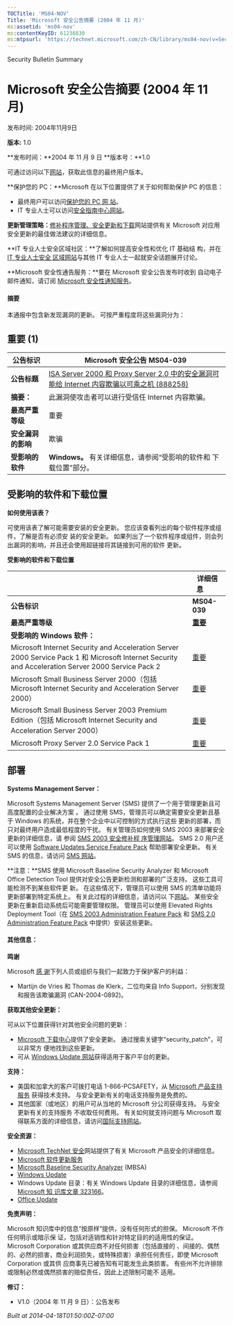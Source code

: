```yaml
---
TOCTitle: 'MS04-NOV'
Title: 'Microsoft 安全公告摘要 (2004 年 11 月)'
ms:assetid: 'ms04-nov'
ms:contentKeyID: 61236830
ms:mtpsurl: 'https://technet.microsoft.com/zh-CN/library/ms04-nov(v=Security.10)'
---
```


Security Bulletin Summary

Microsoft 安全公告摘要 (2004 年 11 月)
======================================

发布时间: 2004年11月9日

**版本:** 1.0

**发布时间：**2004 年 11 月 9 日
**版本号：**1.0

可通过访问以下[网站](http://www.microsoft.com/china/security/)，获取此信息的最终用户版本。

**保护您的 PC：**Microsoft 在以下位置提供了关于如何帮助保护 PC 的信息：

-   最终用户可以访问[保护您的 PC 网 站](http://www.microsoft.com/china/security/protect/)。
-   IT 专业人士可以访问[安全指南中心网站](http://www.microsoft.com/china/technet/security/guidance/default.mspx)。

**更新管理策略：**[修补程序管理、安全更新和下载](http://go.microsoft.com/fwlink/?linkid=21168)网站提供有关 Microsoft 对应用安全更新的最佳做法建议的详细信息。

**IT 专业人士安全区域社区：**了解如何提高安全性和优化 IT 基础结 构，并在 [IT 专业人士安全 区域网站](http://go.microsoft.com/fwlink/?linkid=21164)与其他 IT 专业人士一起就安全话题展开讨论。

**Microsoft 安全性通告服务：**要在 Microsoft 安全公告发布时收到 自动电子邮件通知，请订阅 [Microsoft 安全性通知服务](http://go.microsoft.com/fwlink/?linkid=21163)。

#### 摘要

本通报中包含新发现漏洞的更新。 可按严重程度将这些漏洞分为：

重要 (1)
--------

| 公告标识           | Microsoft 安全公告 MS04-039                                                                                                                            |
|--------------------|--------------------------------------------------------------------------------------------------------------------------------------------------------|
| **公告标题**       | [ISA Server 2000 和 Proxy Server 2.0 中的安全漏洞可能给 Internet 内容欺骗以可乘之机 (888258)](http://technet.microsoft.com/security/bulletin/ms04-039) |
| **摘要：**         | 此漏洞使攻击者可以进行受信任 Internet 内容欺骗。                                                                                                       |
| **最高严重等级**   | 重要                                                                                                                                                   |
| **安全漏洞的影响** | 欺骗                                                                                                                                                   |
| **受影响的软件**   | **Windows。** 有关详细信息，请参阅“受影响的软件和 下载位置”部分。                                                                                      |

受影响的软件和下载位置
----------------------

**如何使用该表？**

可使用该表了解可能需要安装的安全更新。 您应该查看列出的每个软件程序或组件，了解是否有必须安 装的安全更新。 如果列出了一个软件程序或组件，则会列出漏洞的影响，并且还会使用超链接将其链接到可用的软件 更新。

**受影响的软件和下载位置**

|                                                                                                                                                    | 详细信息                                                                                                             |
|----------------------------------------------------------------------------------------------------------------------------------------------------|----------------------------------------------------------------------------------------------------------------------|
| **公告标识**                                                                                                                                       | **MS04-039**                                                                                                         |
| **最高严重等级**                                                                                                                                   | [**重要**](http://go.microsoft.com/fwlink/?linkid=21140)                                                             |
| **受影响的 Windows 软件：**                                                                                                                        |                                                                                                                      |
| Microsoft Internet Security and Acceleration Server 2000 Service Pack 1 和 Microsoft Internet Security and Acceleration Server 2000 Service Pack 2 | [重要](http://www.microsoft.com/downloads/details.aspx?familyid=7a4c318f-5ac9-4cf2-8792-a4a62076ebe7&displaylang=en) |
| Microsoft Small Business Server 2000（包括 Microsoft Internet Security and Acceleration Server 2000）                                              | [重要](http://www.microsoft.com/downloads/details.aspx?familyid=7a4c318f-5ac9-4cf2-8792-a4a62076ebe7&displaylang=en) |
| Microsoft Small Business Server 2003 Premium Edition（包括 Microsoft Internet Security and Acceleration Server 2000）                              | [重要](http://www.microsoft.com/downloads/details.aspx?familyid=7a4c318f-5ac9-4cf2-8792-a4a62076ebe7&displaylang=en) |
| Microsoft Proxy Server 2.0 Service Pack 1                                                                                                          | [重要](http://www.microsoft.com/downloads/details.aspx?familyid=55643141-91e3-4474-8134-72887bc6fc18&displaylang=en) |

部署
----

**Systems Management Server：**

Microsoft Systems Management Server (SMS) 提供了一个用于管理更新且可高度配置的企业解决方案 。 通过使用 SMS，管理员可以确定需要安全更新且基于 Windows 的系统，并在整个企业中以可控制的方式执行这些 更新的部署，而只对最终用户造成最低程度的干扰。 有关管理员如何使用 SMS 2003 来部署安全更新的详细信息，请 参阅 [SMS 2003 安全修补程 序管理网站](http://go.microsoft.com/fwlink/?linkid=22939)。 SMS 2.0 用户还可以使用 [Software Updates Service Feature Pack](http://go.microsoft.com/fwlink/?%20linkid=33340) 帮助部署安全更新。 有关 SMS 的信息，请访问 [SMS 网站](http://go.microsoft.com/fwlink/?linkid=21158)。

**注意：**SMS 使用 Microsoft Baseline Security Analyzer 和 Microsoft Office Detection Tool 提供对安全公告更新检测和部署的广泛支持。 这些工具可能检测不到某些软件更 新。 在这些情况下，管理员可以使用 SMS 的清单功能将更新部署到特定系统上。 有关此过程的详细信息，请访问以 下[网站](http://go.microsoft.com/fwlink/?linkid=33341)。 某些安全 更新在重新启动系统后可能需要管理权限。 管理员可以使用 Elevated Rights Deployment Tool（在 [SMS 2003 Administration Feature Pack](http://go.microsoft.com/fwlink/?linkid=33387) 和 [SMS 2.0 Administration Feature Pack](http://go.microsoft.com/fwlink/?linkid=21161) 中提供）安装这些更新。

#### 其他信息：

**鸣谢**

Microsoft [感 谢](http://go.microsoft.com/fwlink/?linkid=21127)下列人员或组织与我们一起致力于保护客户的利益：

-   Martijn de Vries 和 Thomas de Klerk，二位均来自 Info Support，分别发现和报告该欺骗漏洞 (CAN-2004-0892)。

**获取其他安全更新：**

可从以下位置获得针对其他安全问题的更新：

-   [Microsoft 下载中心](http://go.microsoft.com/fwlink/?linkid=21129)提供了安全更新。 通过搜索关键字“security\_patch”，可以非常方 便地找到这些更新。
-   可从 [Windows Update 网站](http://go.microsoft.com/fwlink/?linkid=21130)获得适用于客户平台的更新。

**支持：**

-   美国和加拿大的客户可拨打电话 1-866-PCSAFETY，从 [Microsoft 产品支持服务](http://go.microsoft.com/fwlink/?linkid=21131) 获得技术支持。 与安全更新有关的电话支持服务是免费的。
-   其他国家（或地区）的用户可从当地的 Microsoft 分公司获得支持。 与安全更新有关的支持服务 不收取任何费用。 有关如何就支持问题与 Microsoft 取得联系方面的详细信息，请访问[国际支持网站](http://go.microsoft.com/fwlink/?linkid=21155)。

**安全资源：**

-   [Microsoft TechNet 安全](http://go.microsoft.com/fwlink/?linkid=21132)网站提供了有关 Microsoft 产品安全的详细信息。
-   [Microsoft 软件更新服务](http://go.microsoft.com/fwlink/?linkid=21133)
-   [Microsoft Baseline Security Analyzer](http://go.microsoft.com/fwlink/?linkid=21134) (MBSA)
-   [Windows Update](http://go.microsoft.com/fwlink/?linkid=21130)
-   Windows Update 目录：有关 Windows Update 目录的详细信息，请参阅 [Microsoft 知 识库文章 323166](http://support.microsoft.com/default.aspx?scid=kb;en-us;323166)。
-   [Office Update](http://go.microsoft.com/fwlink/?linkid=21135)

**免责声明：**

Microsoft 知识库中的信息“按原样”提供，没有任何形式的担保。 Microsoft 不作任何明示或暗示保 证，包括对适销性和针对特定目的的适用性的保证。 Microsoft Corporation 或其供应商不对任何损害（包括直接的 、间接的、偶然的、必然的损害，商业利润损失，或特殊损害）承担任何责任，即使 Microsoft Corporation 或其供 应商事先已被告知有可能发生此类损害。 有些州不允许排除或限制必然或偶然损害的赔偿责任，因此上述限制可能不 适用。

**修订：**

-   V1.0（2004 年 11 月 9 日）：公告发布

*Built at 2014-04-18T01:50:00Z-07:00*
